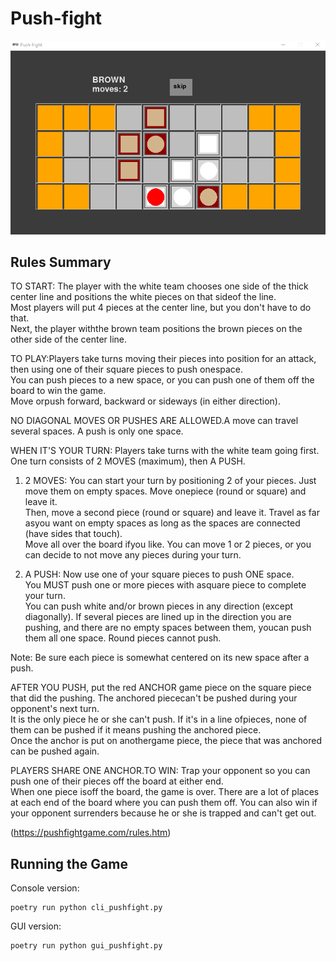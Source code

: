 # Push-fight

![push-fight](screenshot.png)

## Rules Summary

TO START: The player with the white team chooses one side of the thick center line and positions the white pieces on that sideof the line.  
Most players will put 4 pieces at the center line, but you don't have to do that.  
Next, the player withthe brown team positions the brown pieces on the other side of the center line.

TO PLAY:Players take turns moving their pieces into position for an attack, then using one of their square pieces to push onespace.  
You can push pieces to a new space, or you can push one of them off the board to win the game.  
Move orpush forward, backward or sideways (in either direction).  

NO DIAGONAL MOVES OR PUSHES ARE ALLOWED.A move can travel several spaces. A push is only one space.

WHEN IT'S YOUR TURN: Players take turns with the white team going first. One turn consists of 2 MOVES (maximum), then A PUSH.

1) 2 MOVES: You can start your turn by positioning 2 of your pieces.  Just move them on empty spaces.  Move onepiece (round or square) and leave it.  
Then, move a second piece (round or square) and leave it.  Travel as far asyou want on empty spaces as long as the spaces are connected (have sides that touch).  
Move all over the board ifyou like.  You can move 1 or 2 pieces, or you can decide to not move any pieces during your turn.

2) A PUSH: Now use one of your square pieces to push ONE space.  
You MUST push one or more pieces with asquare piece to complete your turn.  
You can push white and/or brown pieces in any direction (except diagonally).
If several pieces are lined up in the direction you are pushing, and there are no empty spaces between them, youcan push them all one space. 
Round pieces cannot push.

Note: Be sure each piece is somewhat centered on its new space after a push.

AFTER YOU PUSH, put the red ANCHOR game piece on the square piece that did the pushing.  The anchored piececan't be pushed during your opponent's next turn.  
It is the only piece he or she can't push. If it's in a line ofpieces, none of them can be pushed if it means pushing the anchored piece.  
Once the anchor is put on anothergame piece, the piece that was anchored can be pushed again.  

PLAYERS SHARE ONE ANCHOR.TO WIN: Trap your opponent so you can push one of their pieces off the board at either end.  
When one piece isoff the board, the game is over.  There are a lot of places at each end of the board where you can push them off.
You can also win if your opponent surrenders because he or she is trapped and can't get out.

(https://pushfightgame.com/rules.htm)


## Running the Game

Console version:

```shell
poetry run python cli_pushfight.py
```

GUI version:

```shell
poetry run python gui_pushfight.py
```
